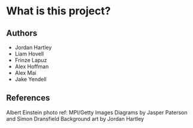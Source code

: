 # What is this project?

## Authors

- Jordan Hartley
- Liam Hovell
- Frinze Lapuz
- Alex Hoffman
- Alex Mai
- Jake Yendell

## References

Albert Einstein photo ref: MPI/Getty Images
Diagrams by Jasper Paterson and Simon Dransfield
Background art by Jordan Hartley
